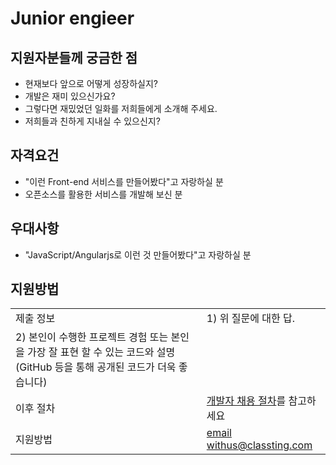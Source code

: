 # Junior engieer


## 지원자분들께 궁금한 점

* 현재보다 앞으로 어떻게 성장하실지?
* 개발은 재미 있으신가요?
* 그렇다면 재밌었던 일화를 저희들에게 소개해 주세요.
* 저희들과 친하게 지내실 수 있으신지?

## 자격요건

* "이런 Front-end 서비스를 만들어봤다"고 자랑하실 분
* 오픈소스를 활용한 서비스를 개발해 보신 분

## 우대사항
* "JavaScript/Angularjs로 이런 것 만들어봤다"고 자랑하실 분

## 지원방법

|     |            |
|-----|------------|
| 제출 정보 | 1) 위 질문에 대한 답.
2) 본인이 수행한 프로젝트 경험 또는 본인을 가장 잘 표현 할 수 있는 코드와 설명(GitHub 등을 통해 공개된 코드가 더욱 좋습니다) |
| 이후 절차	| [개발자 채용 절차](/README.md#recruit-process)를 참고하세요 |
| 지원방법 | [email withus@classting.com](mailto:withus@classting.com) |
